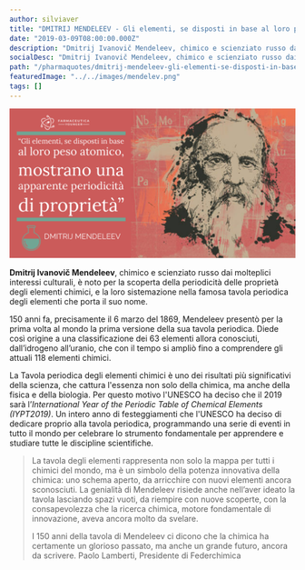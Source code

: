 ```yaml
---
author: silviaver
title: "DMITRIJ MENDELEEV - Gli elementi, se disposti in base al loro peso atomico, mostrano una apparente periodicità di proprietà"
date: "2019-03-09T08:00:00.000Z"
description: "Dmitrij Ivanovič Mendeleev, chimico e scienziato russo dai molteplici interessi culturali, è noto per la scoperta della periodicità delle proprietà degli elementi chimici, e la loro sistemazione nella famosa tavola periodica degli elementi che porta il suo nome."
socialDesc: "Dmitrij Ivanovič Mendeleev, chimico e scienziato russo dai molteplici interessi culturali, è noto per la scoperta della periodicità delle proprietà degli elementi chimici, e la loro sistemazione nella famosa tavola periodica degli elementi che porta il suo nome."
path: "/pharmaquotes/dmitrij-mendeleev-gli-elementi-se-disposti-in-base-al-loro-peso-atomico-mostrano-una-apparente-periodicita-di-proprieta/"
featuredImage: "../../images/mendelev.png"
tags: []
---
```


![null](../../images/mendelev.png)

**Dmitrij Ivanovič Mendeleev**, chimico e scienziato russo dai molteplici interessi culturali, è noto per la scoperta della periodicità delle proprietà degli elementi chimici, e la loro sistemazione nella famosa tavola periodica degli elementi che porta il suo nome.

150 anni fa, precisamente il 6 marzo del 1869, Mendeleev presentò per la prima volta al mondo la prima versione della sua tavola periodica. Diede così origine a una classificazione dei 63 elementi allora conosciuti, dall’idrogeno all’uranio, che con il tempo si ampliò fino a comprendere gli attuali 118 elementi chimici.

La Tavola periodica degli elementi chimici è uno dei risultati più significativi della scienza, che cattura l'essenza non solo della chimica, ma anche della fisica e della biologia. Per questo motivo l'UNESCO ha deciso che il 2019 sarà l’_International Year of the Periodic Table of Chemical Elements (IYPT2019)_. Un intero anno di festeggiamenti che l'UNESCO ha deciso di dedicare proprio alla tavola periodica, programmando una serie di eventi in tutto il mondo per celebrare lo strumento fondamentale per apprendere e studiare tutte le discipline scientifiche.

> La tavola degli elementi rappresenta non solo la mappa per tutti i chimici del mondo, ma è un simbolo della potenza innovativa della chimica: uno schema aperto, da arricchire con nuovi elementi ancora sconosciuti. La genialità di Mendeleev risiede anche nell’aver ideato la tavola lasciando spazi vuoti, da riempire con nuove scoperte, con la consapevolezza che la ricerca chimica, motore fondamentale di innovazione, aveva ancora molto da svelare.
>
> I 150 anni della tavola di Mendeleev ci dicono che la chimica ha certamente un glorioso passato, ma anche un grande futuro, ancora da scrivere. Paolo Lamberti, Presidente di Federchimica
